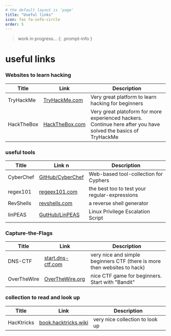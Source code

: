 ```yaml
---
# the default layout is 'page'
title: "Useful links"
icon: fas fa-info-circle
order: 5
---
```


> work in progress...
{: .prompt-info }

# useful links

### Websites to learn hacking

| Title      | Link                                          | Description                                                                                                    |
| ---------- | --------------------------------------------- | -------------------------------------------------------------------------------------------------------------- |
| TryHackMe  | [TryHackMe.com](https://tryhackme.com/)       | Very great platform to learn hacking for beginners                                                             |
| HackTheBox | [HackTheBox.com](https://www.hackthebox.com/) | Very great platoform for more experienced hackers. Continue here after you have solved the basics of TryHackMe |

### useful tools

| Title     | Link n                                                                     | Description                                   |
| --------- | -------------------------------------------------------------------------- | --------------------------------------------- |
| CyberChef | [GitHub/CyberChef](https://gchq.github.io/CyberChef/)                      | Web-based tool-collection for Cyphers         |
| regex101  | [regeex101.com](https://regex101.com/)                                     | the best too to test your regular-expressions |
| RevShells | [revshells.com](https://www.revshells.com/)                                | a reverse shell generator                     |
| linPEAS   | [GutHub/LinPEAS](https://github.com/peass-ng/PEASS-ng/tree/master/linPEAS) | Linux Privilege Escalation Script             |



### Capture-the-Flags
| Title       | Link                                           | Description                                                              |
| ----------- | ---------------------------------------------- | ------------------------------------------------------------------------ |
| DNS-CTF     | [start.dns-ctf.com](https://start.dns-ctf.com) | very nice and simple beginners CTF (there is more then websites to hack) |
| OverTheWire | [OverTheWire.org](https://overthewire.org/)    | nice CTF game for beginners. Start with "Bandit"                         |


### collection to read and look up
| Title      | Link                                                  | Description                     |
| ---------- | ----------------------------------------------------- | ------------------------------- |
| HacKtricks | [book.hacktricks.wiki](https://book.hacktricks.wiki/) | very nice collection to look up |
